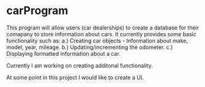 # carProgram
This program will allow users (car dealerships) to create a database for their comapany to store information about cars. It currently provides some basic functionality such as:
  a.) Creating car objects
      - Information about make, model, year, mileage.
  b.) Updating/incrementing the odometer.
  c.) Displaying formatted information about a car.

  Currently I am working on creating additonal functionality.
  
  At some point in this project I would like to create a UI.
 
